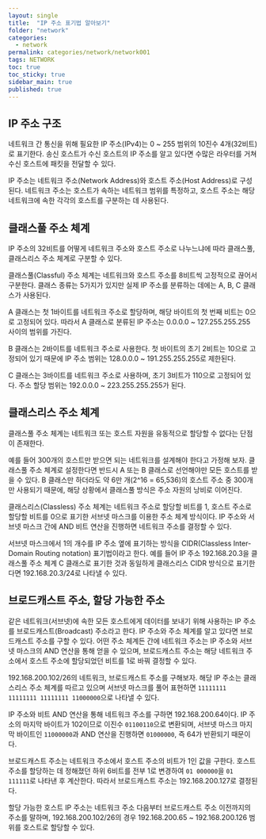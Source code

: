 ```yaml
---
layout: single
title:  "IP 주소 표기법 알아보기"
folder: "network"
categories:
  - network
permalink: categories/network/network001
tags: NETWORK
toc: true
toc_sticky: true
sidebar_main: true
published: true
---
```


## IP 주소 구조
네트워크 간 통신을 위해 필요한 IP 주소(IPv4)는 0 ~ 255 범위의 10진수 4개(32비트)로 표기한다. 송신 호스트가 수신 호스트의 IP 주소를 알고 있다면 수많은 라우터를 거쳐 수신 호스트에 패킷을 전달할 수 있다.

IP 주소는 네트워크 주소(Network Address)와 호스트 주소(Host Address)로 구성된다. 네트워크 주소는 호스트가 속하는 네트워크 범위를 특정하고, 호스트 주소는 해당 네트워크에 속한 각각의 호스트를 구분하는 데 사용된다.

## 클래스풀 주소 체계
IP 주소의 32비트를 어떻게 네트워크 주소와 호스트 주소로 나누느냐에 따라 클래스풀, 클래스리스 주소 체계로 구분할 수 있다.

클래스풀(Classful) 주소 체계는 네트워크와 호스트 주소를 8비트씩 고정적으로 끊어서 구분한다. 클래스 종류는 5가지가 있지만 실제 IP 주소를 분류하는 데에는 A, B, C 클래스가 사용된다.

A 클래스는 첫 1바이트를 네트워크 주소로 할당하며, 해당 바이트의 첫 번째 비트는 0으로 고정되어 있다. 따라서 A 클래스로 분류된 IP 주소는 0.0.0.0 ~ 127.255.255.255 사이의 범위를 가진다.

B 클래스는 2바이트를 네트워크 주소로 사용한다. 첫 바이트의 초기 2비트는 10으로 고정되어 있기 때문에 IP 주소 범위는 128.0.0.0 ~ 191.255.255.255로 제한된다.

C 클래스는 3바이트를 네트워크 주소로 사용하며, 초기 3비트가 110으로 고정되어 있다. 주소 할당 범위는 192.0.0.0 ~ 223.255.255.255가 된다.

## 클래스리스 주소 체계
클래스풀 주소 체계는 네트워크 또는 호스트 자원을 유동적으로 할당할 수 없다는 단점이 존재한다.

예를 들어 300개의 호스트만 받으면 되는 네트워크를 설계해야 한다고 가정해 보자. 클래스풀 주소 체계로 설정한다면 반드시 A 또는 B 클래스로 선언해야만 모든 호스트를 받을 수 있다. B 클래스만 하더라도 약 6만 개(2^16 = 65,536)의 호스트 주소 중 300개만 사용되기 때문에, 해당 상황에서 클래스풀 방식은 주소 자원의 낭비로 이어진다.

클래스리스(Classless) 주소 체계는 네트워크 주소로 할당할 비트를 1, 호스트 주소로 할당할 비트를 0으로 표기한 서브넷 마스크를 이용한 주소 체계 방식이다. IP 주소와 서브넷 마스크 간에 AND 비트 연산을 진행하면 네트워크 주소를 결정할 수 있다.

서브넷 마스크에서 1의 개수를 IP 주소 옆에 표기하는 방식을 CIDR(Classless Inter-Domain Routing notation) 표기법이라고 한다. 예를 들어 IP 주소 192.168.20.3을 클래스풀 주소 체계 C 클래스로 표기한 것과 동일하게 클래스리스 CIDR 방식으로 표기한다면 192.168.20.3/24로 나타낼 수 있다.

## 브로드캐스트 주소, 할당 가능한 주소
같은 네트워크(서브넷)에 속한 모든 호스트에게 데이터를 보내기 위해 사용하는 IP 주소를 브로드캐스트(Broadcast) 주소라고 한다. IP 주소와 주소 체계를 알고 있다면 브로드캐스트 주소를 구할 수 있다. 어떤 주소 체계든 간에 네트워크 주소는 IP 주소와 서브넷 마스크의 AND 연산을 통해 얻을 수 있으며, 브로드캐스트 주소는 해당 네트워크 주소에서 호스트 주소에 할당되었던 비트를 1로 바꿔 결정할 수 있다.

192.168.200.102/26의 네트워크, 브로드캐스트 주소를 구해보자. 해당 IP 주소는 클래스리스 주소 체계를 따르고 있으며 서브넷 마스크를 풀어 표현하면 `11111111 11111111 11111111 11000000`으로 나타낼 수 있다.

IP 주소와 비트 AND 연산을 통해 네트워크 주소를 구하면 192.168.200.64이다. IP 주소의 마지막 바이트가 102이므로 이진수 `01100110`으로 변환되며, 서브넷 마스크 마지막 바이트인 `11000000`과 AND 연산을 진행하면 `01000000`, 즉 64가 반환되기 때문이다.

브로드캐스트 주소는 네트워크 주소에서 호스트 주소의 비트가 1인 값을 구한다. 호스트 주소를 할당하는 데 정해졌던 하위 6비트를 전부 1로 변경하여 `01 000000`을 `01 111111`로 나타낸 후 계산한다. 따라서 브로드캐스트 주소는 192.168.200.127로 결정된다.

할당 가능한 호스트 IP 주소는 네트워크 주소 다음부터 브로드캐스트 주소 이전까지의 주소를 말하며, 192.168.200.102/26의 경우 192.168.200.65 ~ 192.168.200.126 범위를 호스트로 할당할 수 있다.